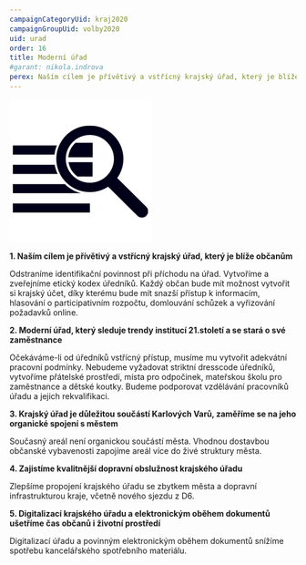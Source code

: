 ```yaml
---
campaignCategoryUid: kraj2020
campaignGroupUid: volby2020
uid: urad
order: 16
title: Moderní úřad
#garant: nikola.indrova
perex: Naším cílem je přívětivý a vstřícný krajský úřad, který je blíže občanům
---
```


![](/assets/img/program2020/16_urad.png)

**1.  Naším cílem je přívětivý a vstřícný krajský úřad, který je blíže občanům**
    
Odstraníme identifikační povinnost při příchodu na úřad. Vytvoříme a zveřejníme etický kodex úředníků. Každý občan bude mít možnost vytvořit si krajský účet, díky kterému bude mít snazší přístup k informacím, hlasování o participativním rozpočtu, domlouvání schůzek a vyřizování požadavků online.
    
**2.  Moderní úřad, který sleduje trendy institucí 21.století a se stará o své zaměstnance**
    
Očekáváme-li od úředníků vstřícný přístup, musíme mu vytvořit adekvátní pracovní podmínky. Nebudeme vyžadovat striktní dresscode úředníků, vytvoříme přátelské prostředí, místa pro odpočinek, mateřskou školu pro zaměstnance a dětské koutky. Budeme podporovat vzdělávání pracovníků úřadu a jejich rekvalifikaci.
    
**3.  Krajský úřad je důležitou součástí Karlových Varů, zaměříme se na jeho organické spojení s městem**
    
Současný areál není organickou součástí města. Vhodnou dostavbou občanské vybavenosti zapojíme areál více do živé struktury města.
    
**4.  Zajistíme kvalitnější dopravní obslužnost krajského úřadu**
    
Zlepšíme propojení krajského úřadu se zbytkem města a dopravní infrastrukturou kraje, včetně nového sjezdu z D6.
    
**5.  Digitalizací krajského úřadu a elektronickým oběhem dokumentů ušetříme čas občanů i životní prostředí**
    
Digitalizací úřadu a povinným elektronickým oběhem dokumentů snížíme spotřebu kancelářského spotřebního materiálu.
